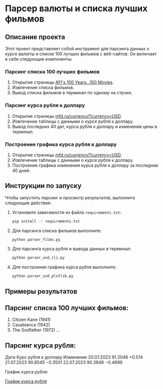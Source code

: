 # Парсер валюты и списка лучших фильмов

## Описание проекта

Этот проект представляет собой инструмент для парсинга данных о курсе валюты и списке 100 лучших фильмов с веб-сайтов. Он включает в себя следующие компоненты:

### Парсинг списка 100 лучших фильмов

1. Открытие страницы [AFI's 100 Years...100 Movies](https://www.afi.com/afis-100-years-100-movies/).
2. Извлечение списка фильмов.
3. Вывод списка фильмов в терминал по одному на строке.

### Парсинг курса рубля к доллару

1. Открытие страницы [mfd.ru/currency/?currency=USD](http://mfd.ru/currency/?currency=USD).
2. Извлечение таблицы с данными о курсе рубля к доллару.
3. Вывод последних 40 дат, курса рубля к доллару и изменения цены в терминал.

### Построение графика курса рубля к доллару

1. Открытие страницы [mfd.ru/currency/?currency=USD](http://mfd.ru/currency/?currency=USD).
2. Извлечение таблицы с данными о курсе рубля к доллару.
3. Построение графика изменения курса рубля к доллару за последние 40 дней.

## Инструкции по запуску

Чтобы запустить парсинг и просмотр результатов, выполните следующие действия:

1. Установите зависимости из файла `requirements.txt`:

   ```bash
   pip install -r requirements.txt
   
2. Для парсинга списка фильмов выполните:
    ```bash
    python parser_films.py

3. Для парсинга курса рубля и вывода данных в терминал:
    ```bash
    python parser_usd_cli.py

4. Для построения графика курса рубля выполните:
    ```bash
    python parser_usd_plotlib.py

## Примеры результатов

## Парсинг списка 100 лучших фильмов:
1. Citizen Kane (1941)
2. Casablanca (1942)
3. The Godfather (1972)
...

## Парсинг курса рубля:

Дата        Курс рубля к доллару  Изменение
20.07.2023  91.2046               +0.514
21.07.2023  90.8545               −0.3501
22.07.2023  90.3846               −0.4699

График курса рубля:

[График курса рубля](image%2Ffigure.png)